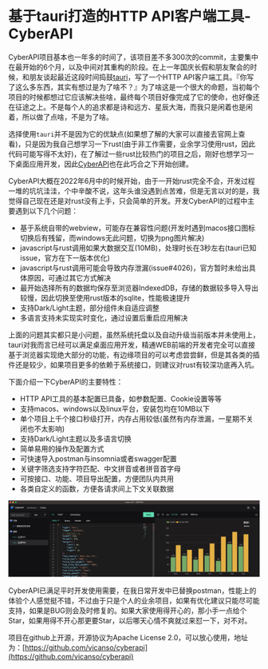 # 基于tauri打造的HTTP API客户端工具-CyberAPI

CyberAPI项目基本也一年多的时间了，该项目差不多300次的commit，主要集中在最开始的6个月，以及中间对其重构的阶段。在上一年国庆长假和朋友聚会的时候，和朋友谈起最近这段时间捣鼓[tauri](https://github.com/tauri-apps/tauri)，写了一个HTTP API客户端工具。『你写了这么多东西，其实有想过是为了啥不？』为了啥这是一个很大的命题，当初每个项目的时候都想过它应该解决些啥，最终每个项目好像完成了它的使命，也好像还在征途之上。不是每个人的追求都是诗和远方、星辰大海，而我只是闲着也是闲着，所以做了点啥，不是为了啥。

选择使用`tauri`并不是因为它的优缺点(如果想了解的大家可以直接去官网上查看)，只是因为我自己想学习一下rust(由于非工作需要，业余学习使用rust，因此代码可能写得不太好)，在了解过一些rust比较热门的项目之后，刚好也想学习一下桌面应用开发，因此[CyberAPI](https://github.com/vicanso/cyberapi)也在此巧合之下开始创建。

CyberAPI大概在2022年6月中的时候开始，由于一开始rust完全不会，开发过程一堆的坑坑洼洼，个中辛酸不说，这年头谁没遇到点苦难，但是无言以对的是，我觉得自己现在还是对rust没有上手，只会简单的开发。开发CyberAPI的过程中主要遇到以下几个问题：

- 基于系统自带的webview，可能存在兼容性问题(开发时遇到macos接口图标切换后有残留，而windows无此问题，切换为png图片解决)
- javascript与rust调用如果大数据交互(10MB)，处理时长在3秒左右(tauri已知issue，官方在下一版本优化)
- javascript与rust调用可能会导致内存泄漏(issue#4026)，官方暂时未给出具体原因，可通过其它方式解决
- 最开始选择所有的数据均保存至浏览器IndexedDB，存储的数据较多导入导出较慢，因此切换至使用rust版本的sqlite，性能极速提升
- 支持Dark/Light主题，部分组件未自适应调整
- 多语言支持未实现实时变化，通过设置后重启应用解决

上面的问题其实都只是小问题，虽然系统托盘以及自动升级当前版本并未使用上，tauri对我而言已经可以满足桌面应用开发，精通WEB前端的开发者完全可以直接基于浏览器实现绝大部分的功能，有边缘项目的可以考虑尝尝鲜，但是其各类的插件还是较少，如果项目更多的依赖于系统接口，则建议对rust有较深功底再入坑。

下面介绍一下CyberAPI的主要特性：

- HTTP API工具的基本配置已具备，如参数配置、Cookie设置等等
- 支持macos、windows以及linux平台，安装包均在10MB以下
- 单个项目上千个接口秒级打开，内存占用较低(虽然有内存泄漏，一星期不关闭也不太影响)
- 支持Dark/Light主题以及多语言切换
- 简单易用的操作及配置方式
- 可快速导入postman与insomnia或者swagger配置
- 关键字筛选支持字符匹配、中文拼音或者拼音首字母
- 可按接口、功能、项目导出配置，方便团队内共用
- 各类自定义的函数，方便各请求间上下文关联数据

<p align="center">
    <img src="./assets/cyberapi.png" alt="cyberapi">
</p>

CyberAPI已满足平时开发使用需要，在我日常开发中已替换postman，性能上的体验个人感觉挺不错，不过由于只是个人的业余项目，如果有优化建议只能尽可能支持，如果是BUG则会及时修复的。如果大家使用得开心的，那小手一点给个Star，如果用得不开心那更要Star，以后哪天心情不爽就过来怼一下，对不对。

项目在github上开源，开源协议为Apache License 2.0，可以放心使用，地址为：[https://github.com/vicanso/cyberapi](https://github.com/vicanso/cyberapi)
